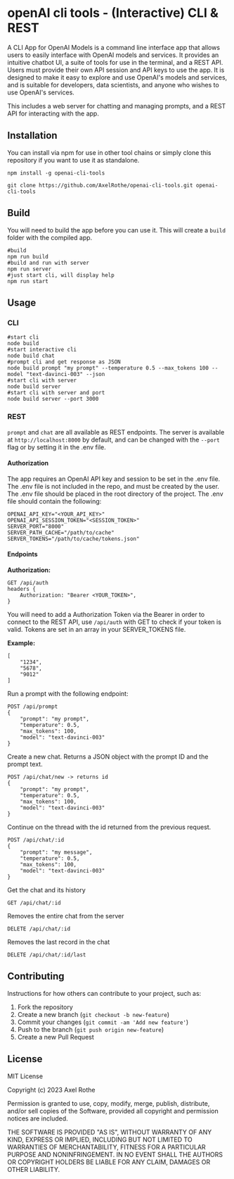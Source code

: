 # openAI cli tools - (Interactive) CLI & REST

A CLI App for OpenAI Models is a command line interface app that allows users to easily interface with OpenAI models and services. It provides an intuitive chatbot UI, a suite of tools for use in the terminal, and a REST API. Users must provide their own API session and API keys to use the app. It is designed to make it easy to explore and use OpenAI's models and services, and is suitable for developers, data scientists, and anyone who wishes to use OpenAI's services.

This includes a web server for chatting and managing prompts, and a REST API for interacting with the app.

## Installation

You can install via npm for use in other tool chains or simply clone this repository if you want to use it as standalone.

```
npm install -g openai-cli-tools
```

```
git clone https://github.com/AxelRothe/openai-cli-tools.git openai-cli-tools
```

## Build

You will need to build the app before you can use it. This will create a `build` folder with the compiled app.

```shell
#build 
npm run build
#build and run with server
npm run server
#just start cli, will display help
npm run start
```

## Usage

### CLI

```shell
#start cli
node build
#start interactive cli
node build chat
#prompt cli and get response as JSON
node build prompt "my prompt" --temperature 0.5 --max_tokens 100 --model "text-davinci-003" --json
#start cli with server
node build server
#start cli with server and port
node build server --port 3000
```
### REST

`prompt` and `chat` are all available as REST endpoints. The server is available at `http://localhost:8000` by default, and can be changed with the `--port` flag or by setting it in the .env file.

#### Authorization

The app requires an OpenAI API key and session to be set in the .env file. The .env file is not included in the repo, and must be created by the user. The .env file should be placed in the root directory of the project. The .env file should contain the following:

```
OPENAI_API_KEY="<YOUR_API_KEY>"
OPENAI_API_SESSION_TOKEN="<SESSION_TOKEN>"
SERVER_PORT="8000"
SERVER_PATH_CACHE="/path/to/cache"
SERVER_TOKENS="/path/to/cache/tokens.json"
```

#### Endpoints

**Authorization:**

```
GET /api/auth
headers {
    Authorization: "Bearer <YOUR_TOKEN>",
}
```

You will need to add a Authorization Token via the Bearer in order to connect to the REST API, use `/api/auth` with GET to check if your token is valid. Tokens are set in an array in your SERVER_TOKENS file.

**Example:**
```
[
    "1234",
    "5678",
    "9012"
]
```

Run a prompt with the following endpoint:

```
POST /api/prompt
{
    "prompt": "my prompt",
    "temperature": 0.5,
    "max_tokens": 100,
    "model": "text-davinci-003"
}
```

Create a new chat. Returns a JSON object with the prompt ID and the prompt text.

```
POST /api/chat/new -> returns id
{
    "prompt": "my prompt",
    "temperature": 0.5,
    "max_tokens": 100,
    "model": "text-davinci-003"
}
```

Continue on the thread with the id returned from the previous request.

```
POST /api/chat/:id
{
    "prompt": "my message",
    "temperature": 0.5,
    "max_tokens": 100,
    "model": "text-davinci-003"
}
```

Get the chat and its history

```
GET /api/chat/:id
```

Removes the entire chat from the server

```
DELETE /api/chat/:id
```

Removes the last record in the chat
```
DELETE /api/chat/:id/last
```

## Contributing

Instructions for how others can contribute to your project, such as:

1. Fork the repository
2. Create a new branch (`git checkout -b new-feature`)
3. Commit your changes (`git commit -am 'Add new feature'`)
4. Push to the branch (`git push origin new-feature`)
5. Create a new Pull Request

## License

MIT License

Copyright (c) 2023 Axel Rothe

Permission is granted to use, copy, modify, merge, publish, distribute, and/or sell copies of the Software, provided all copyright and permission notices are included.

THE SOFTWARE IS PROVIDED "AS IS", WITHOUT WARRANTY OF ANY KIND, EXPRESS OR IMPLIED, INCLUDING BUT NOT LIMITED TO WARRANTIES OF MERCHANTABILITY, FITNESS FOR A PARTICULAR PURPOSE AND NONINFRINGEMENT. IN NO EVENT SHALL THE AUTHORS OR COPYRIGHT HOLDERS BE LIABLE FOR ANY CLAIM, DAMAGES OR OTHER LIABILITY.


